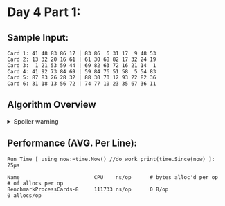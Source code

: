 # Day 4 Part 1:

## Sample Input:
```
Card 1: 41 48 83 86 17 | 83 86  6 31 17  9 48 53
Card 2: 13 32 20 16 61 | 61 30 68 82 17 32 24 19
Card 3:  1 21 53 59 44 | 69 82 63 72 16 21 14  1
Card 4: 41 92 73 84 69 | 59 84 76 51 58  5 54 83
Card 5: 87 83 26 28 32 | 88 30 70 12 93 22 82 36
Card 6: 31 18 13 56 72 | 74 77 10 23 35 67 36 11
```

## Algorithm Overview
<details>
  <summary>Spoiler warning</summary>

    For day 4 it's about finding the count of winning numbers in a card (one per line)
    
    To do this:
        First build a map of all possible winning numbers
        Then, while parsing winning numbers, set them to true in the map
        When a '|' is encountered, switch to matching and for every number found, check if its map value is true
            If it is, add the current multiplier to the running sum and double the multiplier
        When you reach a newline character reset the card state and continue
</details>

## Performance (AVG. Per Line):
```
Run Time [ using now:=time.Now() //do_work print(time.Since(now) ]: 25µs

Name                        CPU    ns/op      # bytes alloc'd per op    # of allocs per op
BenchmarkProcessCards-8     111733 ns/op      0 B/op                    0 allocs/op
```